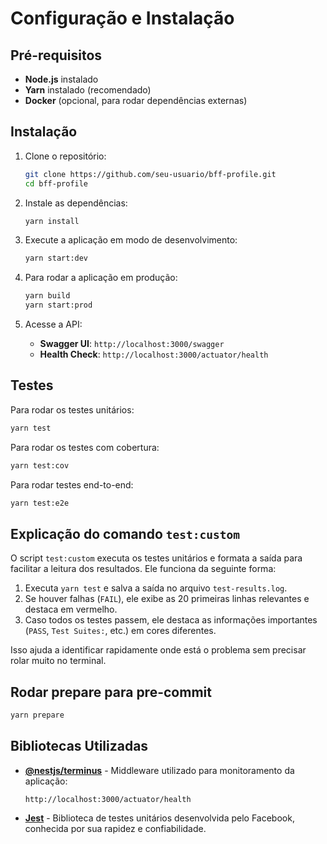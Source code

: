 # Configuração e Instalação

## Pré-requisitos

- **Node.js** instalado
- **Yarn** instalado (recomendado)
- **Docker** (opcional, para rodar dependências externas)

## Instalação

1. Clone o repositório:

   ```sh
   git clone https://github.com/seu-usuario/bff-profile.git
   cd bff-profile
   ```

2. Instale as dependências:

   ```sh
   yarn install
   ```

3. Execute a aplicação em modo de desenvolvimento:

   ```sh
   yarn start:dev
   ```

4. Para rodar a aplicação em produção:

   ```sh
   yarn build
   yarn start:prod
   ```

5. Acesse a API:

   - **Swagger UI**: `http://localhost:3000/swagger`
   - **Health Check**: `http://localhost:3000/actuator/health`

## Testes

Para rodar os testes unitários:

```sh
yarn test
```

Para rodar os testes com cobertura:

```sh
yarn test:cov
```

Para rodar testes end-to-end:

```sh
yarn test:e2e
```

## Explicação do comando `test:custom`

O script `test:custom` executa os testes unitários e formata a saída para facilitar a leitura dos resultados. Ele funciona da seguinte forma:

1. Executa `yarn test` e salva a saída no arquivo `test-results.log`.
2. Se houver falhas (`FAIL`), ele exibe as 20 primeiras linhas relevantes e destaca em vermelho.
3. Caso todos os testes passem, ele destaca as informações importantes (`PASS`, `Test Suites:`, etc.) em cores diferentes.

Isso ajuda a identificar rapidamente onde está o problema sem precisar rolar muito no terminal.

## Rodar prepare para pre-commit

```sh
yarn prepare
```

## Bibliotecas Utilizadas

- **[@nestjs/terminus](https://docs.nestjs.com/recipes/terminus)** - Middleware utilizado para monitoramento da aplicação:
  ```
  http://localhost:3000/actuator/health
  ```

- **[Jest](https://www.npmjs.com/package/jest)** - Biblioteca de testes unitários desenvolvida pelo Facebook, conhecida por sua rapidez e confiabilidade.